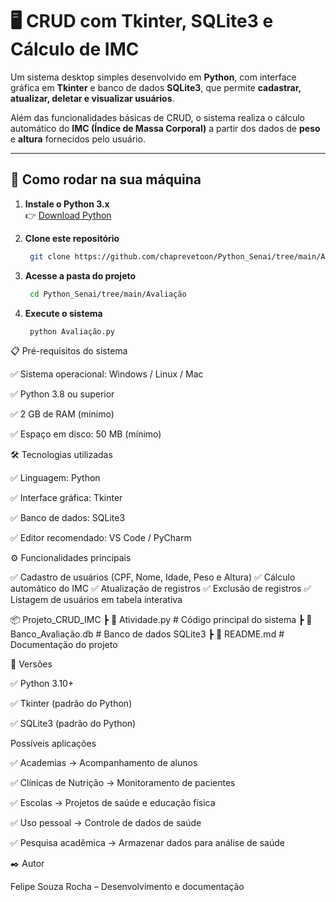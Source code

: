 # 🖥️ CRUD com Tkinter, SQLite3 e Cálculo de IMC

Um sistema desktop simples desenvolvido em **Python**, com interface gráfica em **Tkinter** e banco de dados **SQLite3**, que permite **cadastrar, atualizar, deletar e visualizar usuários**.  

Além das funcionalidades básicas de CRUD, o sistema realiza o cálculo automático do **IMC (Índice de Massa Corporal)** a partir dos dados de **peso** e **altura** fornecidos pelo usuário.  

---

## 🔌 Como rodar na sua máquina

1. **Instale o Python 3.x**  
   👉 [Download Python](https://www.python.org/downloads/)

2. **Clone este repositório**
   ```bash
    git clone https://github.com/chaprevetoon/Python_Senai/tree/main/Avaliação
3. **Acesse a pasta do projeto**
   ```bash
    cd Python_Senai/tree/main/Avaliação
4. **Execute o sistema**
   ```bash
    python Avaliação.py

📋 Pré-requisitos do sistema

  ✅ Sistema operacional: Windows / Linux / Mac

  ✅ Python 3.8 ou superior

  ✅ 2 GB de RAM (mínimo)

  ✅ Espaço em disco: 50 MB (mínimo)

🛠️ Tecnologias utilizadas

  ✅ Linguagem: Python 

  ✅ Interface gráfica: Tkinter 

  ✅ Banco de dados: SQLite3 

  ✅ Editor recomendado: VS Code / PyCharm

⚙️ Funcionalidades principais

  ✅ Cadastro de usuários (CPF, Nome, Idade, Peso e Altura)
  ✅ Cálculo automático do IMC
  ✅ Atualização de registros
  ✅ Exclusão de registros
  ✅ Listagem de usuários em tabela interativa

📦 Projeto_CRUD_IMC
 ┣ 📜 Atividade.py         # Código principal do sistema
 ┣ 📜 Banco_Avaliação.db   # Banco de dados SQLite3
 ┣ 📜 README.md            # Documentação do projeto

🔢 Versões

  ✅ Python 3.10+

  ✅ Tkinter (padrão do Python)

  ✅ SQLite3 (padrão do Python)

Possíveis aplicações

  ✅ Academias → Acompanhamento de alunos

  ✅ Clínicas de Nutrição → Monitoramento de pacientes

  ✅ Escolas → Projetos de saúde e educação física

  ✅ Uso pessoal → Controle de dados de saúde

  ✅ Pesquisa acadêmica → Armazenar dados para análise de saúde

✒️ Autor

Felipe Souza Rocha – Desenvolvimento e documentação
